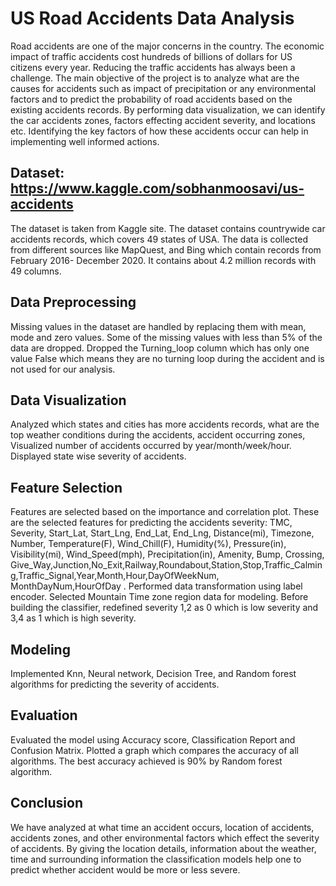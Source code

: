 # US Road Accidents Data Analysis
Road accidents are one of the major concerns in the country. The economic impact of traffic accidents cost hundreds of billions of dollars for US citizens every year. Reducing the traffic accidents has always been a challenge. The main objective of the project is to analyze what are the causes for accidents such as impact of precipitation or any environmental factors and to predict the probability of road accidents based on the existing accidents records. By performing data visualization, we can identify the car accidents zones, factors effecting accident severity, and locations etc. Identifying the key factors of how these accidents occur can help in implementing well informed actions.
## Dataset: https://www.kaggle.com/sobhanmoosavi/us-accidents
The dataset is taken from Kaggle site. The dataset contains countrywide car accidents records, which covers 49 states of USA. The data is collected from different sources like MapQuest, and Bing which contain records from February 2016- December 2020. It contains about 4.2 million records with 49 columns.
## Data Preprocessing
Missing values in the dataset are handled by replacing them with mean, mode and zero values. Some of the missing values with less than 5% of the data are dropped. Dropped the Turning_loop column which has only one value False which means they are no turning loop during the accident and is not used for our analysis.
## Data Visualization
Analyzed which states and cities has more accidents records, what are the top weather conditions during the accidents, accident occurring zones, Visualized number of accidents occurred by year/month/week/hour. Displayed state wise severity of accidents.
## Feature Selection
Features are selected based on the importance and correlation plot. These are the selected features for predicting the accidents severity: TMC, Severity, Start_Lat, Start_Lng, End_Lat, End_Lng, Distance(mi), Timezone, Number, Temperature(F), Wind_Chill(F), Humidity(%), Pressure(in), Visibility(mi), Wind_Speed(mph), Precipitation(in), Amenity, Bump, Crossing, Give_Way,Junction,No_Exit,Railway,Roundabout,Station,Stop,Traffic_Calming,Traffic_Signal,Year,Month,Hour,DayOfWeekNum, MonthDayNum,HourOfDay . Performed data transformation using label encoder. Selected Mountain Time zone region data for modeling. Before building the classifier, redefined severity 1,2 as 0 which is low severity and 3,4 as 1 which is high severity.
## Modeling
Implemented Knn, Neural network, Decision Tree, and Random forest algorithms for predicting the severity of accidents.
## Evaluation
Evaluated the model using Accuracy score, Classification Report and Confusion Matrix. Plotted a graph which compares the accuracy of all algorithms. The best accuracy achieved is 90% by Random forest algorithm.
## Conclusion
We have analyzed at what time an accident occurs, location of accidents, accidents zones, and other environmental factors which effect the severity of accidents. By giving the location details, information about the weather, time and surrounding information the classification models help one to predict whether accident would be more or less severe.


